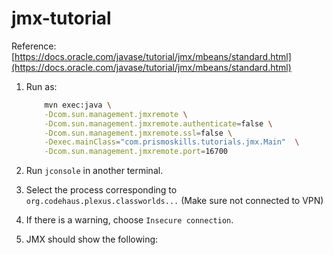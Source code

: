 # jmx-tutorial

Reference: [https://docs.oracle.com/javase/tutorial/jmx/mbeans/standard.html](https://docs.oracle.com/javase/tutorial/jmx/mbeans/standard.html)

1. Run as:
    ```bash
        mvn exec:java \
        -Dcom.sun.management.jmxremote \
        -Dcom.sun.management.jmxremote.authenticate=false \
        -Dcom.sun.management.jmxremote.ssl=false \
        -Dexec.mainClass="com.prismoskills.tutorials.jmx.Main"  \
        -Dcom.sun.management.jmxremote.port=16700
    ```

2. Run `jconsole` in another terminal.

3. Select the process corresponding to `org.codehaus.plexus.classworlds...` (Make sure not connected to VPN)

4. If there is a warning, choose `Insecure connection`.

5. JMX should show the following:

